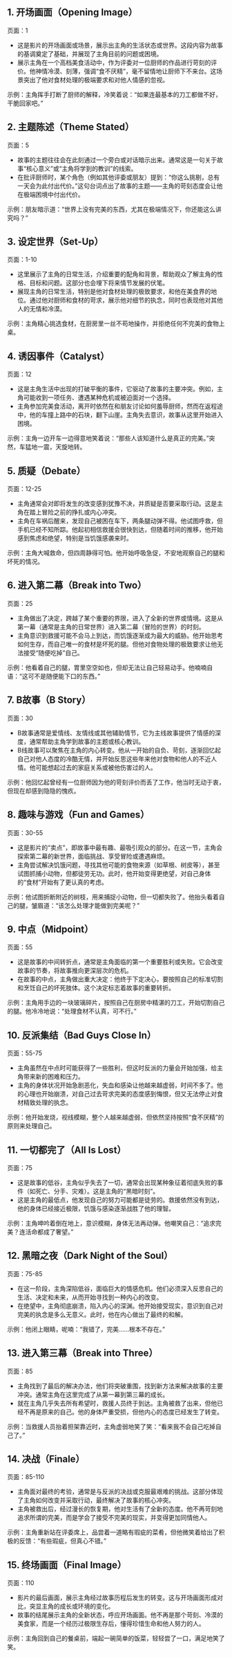 ## 1. 开场画面（Opening Image）

页面：1

- 这是影片的开场画面或场景，展示出主角的生活状态或世界。这段内容为故事的基调奠定了基础，并展现了主角目前的问题或困境。
- 展示主角在一个高档美食活动中，作为评委对一位厨师的作品进行苛刻的评价。他神情冷漠、刻薄，强调“食不厌精”，毫不留情地让厨师下不来台。这场景突出了他对食材处理的极端要求和对他人情感的忽视。

示例：主角挥手打断了厨师的解释，冷笑着说：“如果连最基本的刀工都做不好，干脆回家吧。”

## 2. 主题陈述（Theme Stated）

页面：5

- 故事的主题往往会在此刻通过一个旁白或对话暗示出来。通常这是一句关于故事“核心意义”或“主角将学到的教训”的线索。
- 在批评厨师时，某个角色（例如其他评委或朋友）提到：“你这么挑剔，总有一天会为此付出代价。”这句台词点出了故事的主题——主角的苛刻态度会让他在极端困境中付出代价。

示例：朋友暗示道：“世界上没有完美的东西，尤其在极端情况下，你还能这么讲究吗？”

## 3. 设定世界（Set-Up）

页面：1-10

- 这里展示了主角的日常生活，介绍重要的配角和背景，帮助观众了解主角的性格、目标和问题。这部分也会埋下将来情节发展的伏笔。
- 展现主角的日常生活，特别是他对食材处理的极致要求，和他在美食界的地位。通过他对厨师和食材的苛求，展示他对细节的执念，同时也表现他对其他人的无情和冷漠。

示例：主角精心挑选食材，在厨房里一丝不苟地操作，并拒绝任何不完美的食物上桌。

## 4. 诱因事件（Catalyst）

页面：12

- 这是主角生活中出现的打破平衡的事件，它驱动了故事的主要冲突。例如，主角可能收到一项任务、遭遇某种危机或被迫面对一个选择。
- 主角参加完美食活动，离开时依然在和朋友讨论如何羞辱厨师，然而在返程途中，他的车撞上路中的石块，翻下山崖。主角失去意识，故事从这里开始进入困境。

示例：主角一边开车一边得意地笑着说：“那些人该知道什么是真正的完美。”突然，车猛地一震，天旋地转。

## 5. 质疑（Debate）

页面：12-25

- 主角通常会对即将发生的改变感到犹豫不决，并质疑是否要采取行动。这是主角在踏上冒险之前的挣扎或内心冲突。
- 主角在车祸后醒来，发现自己被困在车下，两条腿动弹不得。他试图呼救，但手机已经不知所踪。他起初相信救援会很快到达，但随着时间的推移，他开始感到焦虑和绝望，特别是当饥饿感袭来时。

示例：主角大喊救命，但四周静得可怕。他开始呼吸急促，不安地观察自己的腿和坏死的情况。

## 6. 进入第二幕（Break into Two）

页面：25

- 主角做出了决定，跨越了某个重要的界限，进入了全新的世界或情境。这是从第一幕（通常是主角的日常世界）进入第二幕（冒险的世界）的时刻。
- 主角意识到救援可能不会马上到达，而饥饿逐渐成为最大的威胁。他开始思考如何生存，而自己唯一的食材是坏死的腿。但他对食物处理的极致要求让他无法接受“随便吃掉”自己。

示例：他看着自己的腿，胃里空空如也，但却无法让自己轻易动手。他喃喃自语：“这可不是随便能下口的东西。”

## 7. B故事（B Story）

页面：30

- B故事通常是爱情线、友情线或其他辅助情节，它为主线故事提供了情感的深度，通常帮助主角学到故事的主题或核心教训。
- B线故事可以聚焦在主角的内心转变。他从一开始的自负、苛刻，逐渐回忆起自己对他人态度的冷酷无情，并开始反思这些年来他对食物和他人的不近人情。他可能想起过去的家庭关系或被他伤害过的人。

示例：他回忆起曾经有一位厨师因为他的苛刻评价而丢了工作，他当时无动于衷，但现在却感到隐隐的愧疚。

## 8. 趣味与游戏（Fun and Games）

页面：30-55

- 这是影片的“卖点”，即故事中最有趣、最吸引观众的部分。在这一节，主角会探索第二幕的新世界，面临挑战、享受冒险或遭遇麻烦。
- 主角尝试解决饥饿问题，寻找其他可能的食物来源（如草根、树皮等），甚至试图抓捕小动物，但都徒劳无功。此时，他开始变得更绝望，对自己身体的“食材”开始有了更认真的考虑。

示例：他试图折断附近的树枝，用来捕捉小动物，但一切都失败了。他抬头看着自己的腿，皱眉道：“该怎么处理才能做到完美呢？”

## 9. 中点（Midpoint）

页面：55

- 这是故事的中间转折点，通常是主角面临的第一个重要胜利或失败。它会改变故事的节奏，将故事推向更深层次的危机。
- 在故事的中点，主角做出重大决定：他终于下定决心，要按照自己的标准切割和烹饪自己的坏死肢体。这个决定标志着故事的重要转折。

示例：主角用手边的一块玻璃碎片，按照自己在厨房中精湛的刀工，开始切割自己的腿。他冷冷地说：“处理食材不认真，可不行。”

## 10. 反派集结（Bad Guys Close In）

页面：55-75

- 主角虽然在中点时可能获得了一些胜利，但这时反派的力量会开始加强，给主角带来新的困难和压力。
- 主角的身体状况开始急剧恶化，失血和感染让他越来越虚弱，时间不多了。他的心理也开始崩溃，对自己过去苛求完美的态度感到悔恨，但又无法停止对食材精致处理的执念。

示例：他开始发烧，视线模糊，整个人越来越虚弱，但依然坚持按照“食不厌精”的原则来处理自己。

## 11. 一切都完了（All Is Lost）

页面：75

- 这是故事的低谷，主角似乎失去了一切，通常会出现某种象征着彻底失败的事件（如死亡、分手、灾难）。这是主角的“黑暗时刻”。
- 这是主角的最低点，他发现自己的努力可能都是徒劳的。救援依然没有到达，他的身体已经接近极限，饥饿与感染逐渐战胜了他的理智。

示例：主角呻吟着倒在地上，意识模糊，身体无法再动弹。他嘲笑自己：“追求完美？连活命都成了奢望。”

## 12. 黑暗之夜（Dark Night of the Soul）

页面：75-85

- 在这一阶段，主角深陷低谷，面临巨大的情感危机。他们必须深入反思自己的生活、决定和未来，从而开始寻找到一种内心的改变。
- 在绝望中，主角彻底崩溃，陷入内心的深渊。他开始接受现实，意识到自己对完美的执念是多么无意义。此时，他在内心做出了最终的和解。

示例：他闭上眼睛，呢喃：“我错了，完美……根本不存在。”

## 13. 进入第三幕（Break into Three）

页面：85

- 主角找到了最后的解决办法，他们将突破重围，找到新方法来解决故事的主要冲突。通常主角在这里完成了从第一幕到第三幕的成长。
- 就在主角几乎失去所有希望时，救援人员终于到达。主角被救了出来，但他已经不再是原来的自己。他的身体严重受损，但他内心的态度已经发生了转变。

示例：当救援人员抬着担架靠近时，主角虚弱地笑了笑：“看来我不会自己吃掉自己了。”

## 14. 决战（Finale）

页面：85-110

- 主角面对最终的考验，通常是与反派的决战或克服最艰难的挑战。这部分体现了主角如何改变并采取行动，最终解决了故事的核心冲突。
- 主角被救出后，经过漫长的恢复期，他对生活有了全新的态度。他不再苛刻地追求所谓的完美，而是学会了接受不完美的现实，并变得更加同情他人。

示例：主角重新站在评委席上，品尝着一道略有瑕疵的菜肴，但他微笑着给出了积极的反馈：“有些瑕疵，但真心不错。”

## 15. 终场画面（Final Image）

页面：110

- 影片的最后画面，展示主角经过故事历程后发生的转变。这与开场画面形成对比，突显主角的成长或环境的变化。
- 故事的结尾展示主角的全新状态，呼应开场画面。他不再是那个苛刻、冷漠的美食家，而是一个经历过极限生存后，懂得珍惜生命和他人努力的人。

示例：主角回到自己的餐桌前，端起一碗简单的饭菜，轻轻尝了一口，满足地笑了笑。